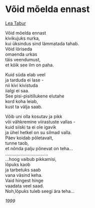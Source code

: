 # Võid mõelda ennast

[Lea Tabur](./)

Võid mõelda ennast  
kivikujuks nurka,  
kui üksindus sind lämmatada tahab.  
Võid lõriseda  
omaenda urkas  
täis veendumust,  
et kõik see ilm on paha.

Kuid süda elab veel  
ja tarduda ei lase -  
nii kivi kivistuda  
iialgi ei saa.  
See pisi-pisitillukene elutahe  
kord koha leiab,  
kust ta välja saab.

Võib uni olla kosutav ja pikk  
või vähkremine viirastuste vallas -  
kuid siiski ta ei ole igavik  
ja ühel hetkel on su silmad valla.  
Päev koidab põletavalt,  
tunne taob,  
et nõnda palju põnevat on teha...  
..................................  
...hoog vaibub pikkamisi,  
lõpuks kaob  
ja tarbetuks saab  
vana väsind keha.  
Vaid hingest hinge  
vaadata veel saad.  
Noh,lõpuks tuleb seegi ära teha...

_1999_

